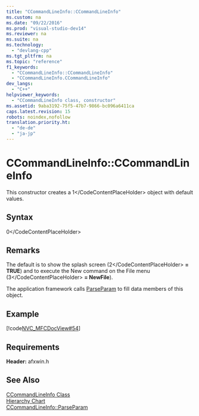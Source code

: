 ```yaml
---
title: "CCommandLineInfo::CCommandLineInfo"
ms.custom: na
ms.date: "09/22/2016"
ms.prod: "visual-studio-dev14"
ms.reviewer: na
ms.suite: na
ms.technology: 
  - "devlang-cpp"
ms.tgt_pltfrm: na
ms.topic: "reference"
f1_keywords: 
  - "CCommandLineInfo::CCommandLineInfo"
  - "CCommandLineInfo.CCommandLineInfo"
dev_langs: 
  - "C++"
helpviewer_keywords: 
  - "CCommandLineInfo class, constructor"
ms.assetid: 9aba3192-75f5-47b7-9866-bc096a6411ca
caps.latest.revision: 15
robots: noindex,nofollow
translation.priority.ht: 
  - "de-de"
  - "ja-jp"
---
```

# CCommandLineInfo::CCommandLineInfo
This constructor creates a <CodeContentPlaceHolder>1\</CodeContentPlaceHolder> object with default values.  
  
## Syntax  
  
<CodeContentPlaceHolder>0\</CodeContentPlaceHolder>  
## Remarks  
 The default is to show the splash screen (<CodeContentPlaceHolder>2\</CodeContentPlaceHolder> **= TRUE**) and to execute the New command on the File menu (<CodeContentPlaceHolder>3\</CodeContentPlaceHolder> **= NewFile**).  
  
 The application framework calls [ParseParam](../vs140/ccommandlineinfo--parseparam.md) to fill data members of this object.  
  
## Example  
 [!code[NVC_MFCDocView#54](../vs140/codesnippet/CPP/ccommandlineinfo--ccommandlineinfo_1.cpp)]  
  
## Requirements  
 **Header:** afxwin.h  
  
## See Also  
 [CCommandLineInfo Class](../vs140/ccommandlineinfo-class.md)   
 [Hierarchy Chart](../vs140/hierarchy-chart.md)   
 [CCommandLineInfo::ParseParam](../vs140/ccommandlineinfo--parseparam.md)